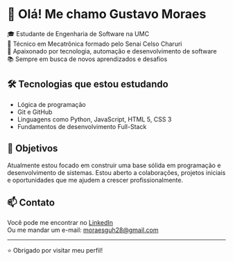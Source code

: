 # 👋 Olá! Me chamo Gustavo Moraes

🎓 Estudante de Engenharia de Software na UMC  
🔧 Técnico em Mecatrônica formado pelo Senai Celso Charuri  
🚀 Apaixonado por tecnologia, automação e desenvolvimento de software  
📚 Sempre em busca de novos aprendizados e desafios

## 🛠️ Tecnologias que estou estudando
- Lógica de programação
- Git e GitHub
- Linguagens como Python, JavaScript, HTML 5, CSS 3
- Fundamentos de desenvolvimento Full-Stack

## 📌 Objetivos
Atualmente estou focado em construir uma base sólida em programação e desenvolvimento de sistemas. Estou aberto a colaborações, projetos iniciais e oportunidades que me ajudem a crescer profissionalmente.

## 📫 Contato
Você pode me encontrar no [LinkedIn](https://www.linkedin.com/in/devgustavomoraes)  
Ou me mandar um e-mail: moraesguh28@gmail.com

---

⭐ Obrigado por visitar meu perfil!
